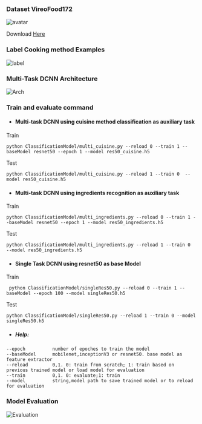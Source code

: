 ### Dataset VireoFood172

![avatar](https://github.com/msp18034/ClassificationModel/blob/master/images/sample.png)

Download [Here](http://vireo.cs.cityu.edu.hk/VireoFood172/)<br>



### Label Cooking method Examples

![label](https://github.com/msp18034/ClassificationModel/blob/master/images/cuisine.png)



### Multi-Task DCNN Architecture

![Arch](https://github.com/msp18034/ClassificationModel/blob/master/images/multi-task.png)

### Train and evaluate command

+ #### Multi-task DCNN using cuisine method classification as auxiliary task

Train
```
python ClassificationModel/multi_cuisine.py --reload 0 --train 1 --baseModel resnet50 --epoch 1 --model res50_cuisine.h5
```
Test
```
python ClassificationModel/multi_cuisine.py --reload 1 --train 0  --model res50_cuisine.h5
```
+ #### Multi-task DCNN using ingredients recognition as auxiliary task

Train
```
python ClassificationModel/multi_ingredients.py --reload 0 --train 1 --baseModel resnet50 --epoch 1 --model res50_ingredients.h5
```
Test
```
python ClassificationModel/multi_ingredients.py --reload 1 --train 0  --model res50_ingredients.h5
```
+ #### Single Task DCNN using resnet50 as base Model

Train
```
 python ClassificationModel/singleRes50.py --reload 0 --train 1 --baseModel --epoch 100 --model singleRes50.h5
```
Test
```
python ClassificationModel/singleRes50.py --reload 1 --train 0 --model singleRes50.h5
```
+ ##### Help:

```
--epoch          number of epoches to train the model
--baseModel      mobilenet,inceptionV3 or resnet50. base model as feature extractor
--reload         0,1. 0: train from scratch; 1: train based on previous trained model or load model for evaluation
--train          0,1. 0: evaluate;1: train
--model          string,model path to save trained model or to reload for evaluation
```



### Model Evaluation

![Evaluation](https://github.com/msp18034/ClassificationModel/blob/master/images/Eva.png)

